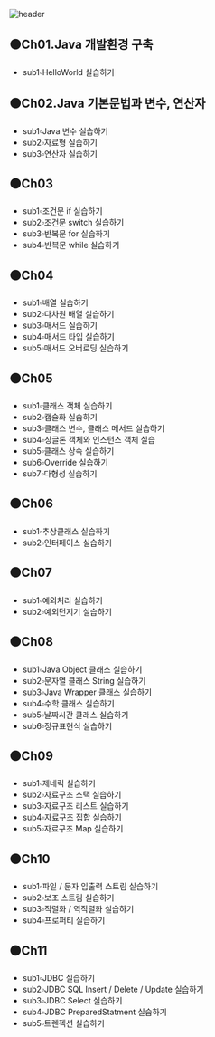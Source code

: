 ![header](https://capsule-render.vercel.app/api?type=rounded&color=auto&height=100&section=header&text=🖥JAVA%20수업예제🖥&fontSize=50)

## 🟠Ch01.Java 개발환경 구축
- sub1▫HelloWorld 실습하기

## 🟠Ch02.Java 기본문법과 변수, 연산자
- sub1▫Java 변수 실습하기
- sub2▫자료형 실습하기
- sub3▫연산자 실습하기

## 🟠Ch03
- sub1▫조건문 if 실습하기
- sub2▫조건문 switch 실습하기
- sub3▫반복문 for 실습하기
- sub4▫반복문 while 실습하기

## 🟠Ch04
- sub1▫배열 실습하기
- sub2▫다차원 배열 실습하기
- sub3▫매서드 실습하기
- sub4▫매서드 타입 실습하기
- sub5▫매서드 오버로딩 실습하기

## 🟠Ch05
- sub1▫클래스 객체 실습하기
- sub2▫캡슐화 실습하기
- sub3▫클래스 변수, 클래스 메서드 실습하기
- sub4▫싱글톤 객체와 인스턴스 객체 실습
- sub5▫클래스 상속 실습하기
- sub6▫Override 실습하기
- sub7▫다형성 실습하기

## 🟠Ch06
- sub1▫추상클래스 실습하기
- sub2▫인터페이스 실습하기

## 🟠Ch07
- sub1▫예외처리 실습하기
- sub2▫예외던지기 실습하기

## 🟠Ch08
- sub1▫Java Object 클래스 실습하기
- sub2▫문자열 클래스 String 실습하기
- sub3▫Java Wrapper 클래스 실습하기
- sub4▫수학 클래스 실습하기
- sub5▫날짜시간 클래스 실습하기
- sub6▫정규표현식 실습하기

## 🟠Ch09
- sub1▫제네릭 실습하기
- sub2▫자료구조 스택 실습하기
- sub3▫자료구조 리스트 실습하기
- sub4▫자료구조 집합 실습하기
- sub5▫자료구조 Map 실습하기

## 🟠Ch10
- sub1▫파일 / 문자 입출력 스트림 실습하기
- sub2▫보조 스트림 실습하기
- sub3▫직렬화 / 역직렬화 실습하기
- sub4▫프로퍼티 실습하기
## 🟠Ch11
- sub1▫JDBC 실습하기
- sub2▫JDBC SQL Insert / Delete / Update 실습하기
- sub3▫JDBC Select 실습하기
- sub4▫JDBC PreparedStatment 실습하기
- sub5▫트렌젝션 실습하기